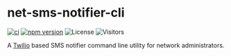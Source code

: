 # net-sms-notifier-cli

[![ci](https://github.com/jpfulton/net-sms-notifier-cli/actions/workflows/ci.yml/badge.svg)](https://github.com/jpfulton/net-sms-notifier-cli/actions/workflows/ci.yml)
[![npm version](https://badge.fury.io/js/%40jpfulton%2Fnet-sms-notifier-cli.svg)](https://www.npmjs.com/package/@jpfulton/net-sms-notifier-cli)
![License](https://img.shields.io/badge/License-MIT-blue)
![Visitors](https://visitor-badge.laobi.icu/badge?page_id=jpfulton.net-sms-notifier-cli)

A [Twilio](https://www.twilio.com)
based SMS notifier command line utility for network administrators.
